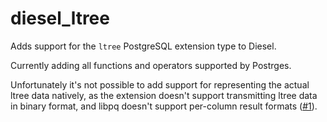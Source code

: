 # diesel_ltree

Adds support for the `ltree` PostgreSQL extension type to Diesel.

Currently adding all functions and operators supported by Postrges.

Unfortunately it's not possible to add support for representing the actual ltree data natively, as the extension doesn't support transmitting ltree data in binary format, and libpq doesn't support per-column result formats ([#1](https://github.com/kivikakk/diesel_ltree/issue/1)).
